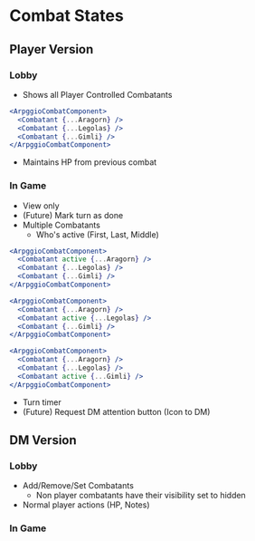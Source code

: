 # Combat States

## Player Version

### Lobby

* Shows all Player Controlled Combatants
```jsx
<ArpggioCombatComponent>
  <Combatant {...Aragorn} />
  <Combatant {...Legolas} />
  <Combatant {...Gimli} />
</ArpggioCombatComponent>
```
* Maintains HP from previous combat

### In Game

* View only
* (Future) Mark turn as done
* Multiple Combatants
  * Who's active (First, Last, Middle)
```jsx
<ArpggioCombatComponent>
  <Combatant active {...Aragorn} />
  <Combatant {...Legolas} />
  <Combatant {...Gimli} />
</ArpggioCombatComponent>
```

```jsx
<ArpggioCombatComponent>
  <Combatant {...Aragorn} />
  <Combatant active {...Legolas} />
  <Combatant {...Gimli} />
</ArpggioCombatComponent>
```

```jsx
<ArpggioCombatComponent>
  <Combatant {...Aragorn} />
  <Combatant {...Legolas} />
  <Combatant active {...Gimli} />
</ArpggioCombatComponent>
```
* Turn timer
* (Future) Request DM attention button (Icon to DM)

## DM Version

###  Lobby

* Add/Remove/Set Combatants
  * Non player combatants have their visibility set to hidden
* Normal player actions (HP, Notes)

### In Game